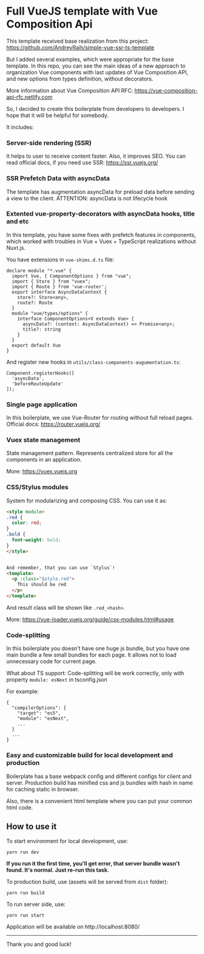 # Full VueJS template with Vue Composition Api

This template received base realization from this project: https://github.com/AndreyRaih/simple-vue-ssr-ts-template

But I added several examples, which were appropriate for the base template.
In this repo, you can see the main ideas of a new approach to organization Vue components with last updates of Vue Composition API, and new options from types definition, without decorators.

More information about Vue Composition API RFC: https://vue-composition-api-rfc.netlify.com

So, I decided to create this boilerplate from developers to developers.
I hope that it will be helpful for somebody.

It includes:

### Server-side rendering (SSR)

It helps to user to receive content faster. Also, it improves SEO.
You can read official docs, if you need use SSR: https://ssr.vuejs.org/

### SSR Prefetch Data with asyncData 

The template has augmentation asyncData for preload data before sending a view to the client.
ATTENTION: asyncData is not lifecycle hook 

### Extented vue-property-decorators with asyncData hooks, title and etc

In this template, you have some fixes with prefetch features in components, which worked with troubles in Vue + Vuex + TypeScript realizations without Nuxt.js.

You have extensions in `vue-shims.d.ts` file:

```
declare module "*.vue" {
  import Vue, { ComponentOptions } from "vue";
  import { Store } from "vuex";
  import { Route } from 'vue-router';
  export interface AsyncDataContext {
    store?: Store<any>,
    route?: Route
  }
  module "vue/types/options" {
    interface ComponentOptions<V extends Vue> {
      asyncData?: (context: AsyncDataContext) => Promise<any>;
      title?: string
    }
  }
  export default Vue
}
```

And register new hooks in `utils/class-components-augumentation.ts`:

```
Component.registerHooks([
  'asyncData',
  'beforeRouteUpdate'
]);
```


### Single page application

In this boilerplate, we use Vue-Router for routing without full reload pages.
Official docs: https://router.vuejs.org/

### Vuex state management

State management pattern. Represents centralized store for all the components in an application. 

More: https://vuex.vuejs.org

### CSS/Stylus modules

System for modularizing and composing CSS. You can use it as:
```html
<style module>
.red {
  color: red;
}
.bold {
  font-weight: bold;
}
</style>
```

```html

And remember, that you can use `Stylus`!
<template>
  <p :class="$style.red">
    This should be red
  </p>
</template>
```

And result class will be shown like `.red_<hash>`.

More: https://vue-loader.vuejs.org/guide/css-modules.html#usage

### Code-splitting

In this boilerplate you doesn't have one huge js bundle, 
but you have one main bundle a few small bundles for each page.
It allows not to load unnecessary code for current page.

What about TS support:
Code-splitting will be work correctly, only with property `module: esNext` in tsconfig.json

For example:

```
{
  "compilerOptions": {
    "target": "es5",
    "module": "esNext",
    ...
  }
  ...
}
```

### Easy and customizable build for local development and production

Boilerplate has a base webpack config and different configs for client and server.
Production build has minified css and js bundles with hash in name for caching static in browser.

Also, there is a convenient html template where you can put your common html code.


## How to use it

To start environment for local development, use:
```
yarn run dev
```
**If you run it the first time, you'll get error, that server bundle wasn't found. 
It's normal. Just re-run this task.**

To production build, use (assets will be served from `dist` folder):
```
yarn run build
```

To run server side, use:
```
yarn run start
```

Application will be available on http://localhost:8080/ 

___

Thank you and good luck!
